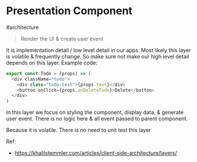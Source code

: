 # Presentation Component
#architecture

> Render the UI & create user event

It is implementation detail / low level detail in our apps. Most likely this layer is volatile & frequently change. So make sure not make our high level detail depends on this layer.
Example code: 
```javascript
export const Todo = (props) => (
  <div className="todo">
    <div class="todo-text">{props.text}</div>
    <button onClick={props.onDeleteTodo}>Delete</button>
  </div>
)
```

In this layer we focus on styling the component, display data, & generate user event. There is no logic here & all event passed to parent component.

Because it is volatile. There is no need to unit test this layer

Ref:
- https://khalilstemmler.com/articles/client-side-architecture/layers/